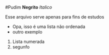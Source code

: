 #Pudim
**Negrito**
_Italico_

Esse arquivo serve apenas para fins de estudos

- Opa, isso é uma lista não ordenada
- outro exemplo

1. Lista numerada
2. segunfo